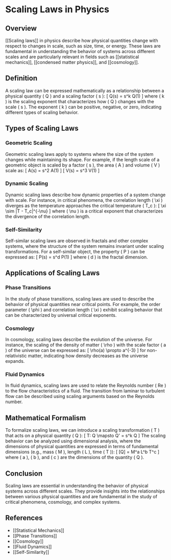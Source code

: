
# Scaling Laws in Physics

## Overview
[[Scaling laws]] in physics describe how physical quantities change with respect to changes in scale, such as size, time, or energy. These laws are fundamental in understanding the behavior of systems across different scales and are particularly relevant in fields such as [[statistical mechanics]], [[condensed matter physics]], and [[cosmology]].

## Definition
A scaling law can be expressed mathematically as a relationship between a physical quantity \( Q \) and a scaling factor \( s \):
\[
Q(s) = s^k Q(1)
\]
where \( k \) is the scaling exponent that characterizes how \( Q \) changes with the scale \( s \). The exponent \( k \) can be positive, negative, or zero, indicating different types of scaling behavior.

## Types of Scaling Laws
### Geometric Scaling
Geometric scaling laws apply to systems where the size of the system changes while maintaining its shape. For example, if the length scale of a geometric object is scaled by a factor \( s \), the area \( A \) and volume \( V \) scale as:
\[
A(s) = s^2 A(1)
\]
\[
V(s) = s^3 V(1)
\]

### Dynamic Scaling
Dynamic scaling laws describe how dynamic properties of a system change with scale. For instance, in critical phenomena, the correlation length \( \xi \) diverges as the temperature approaches the critical temperature \( T_c \):
\[
\xi \sim |T - T_c|^{-\nu}
\]
where \( \nu \) is a critical exponent that characterizes the divergence of the correlation length.

### Self-Similarity
Self-similar scaling laws are observed in fractals and other complex systems, where the structure of the system remains invariant under scaling transformations. For a self-similar object, the property \( P \) can be expressed as:
\[
P(s) = s^d P(1)
\]
where \( d \) is the fractal dimension.

## Applications of Scaling Laws
### Phase Transitions
In the study of phase transitions, scaling laws are used to describe the behavior of physical quantities near critical points. For example, the order parameter \( \phi \) and correlation length \( \xi \) exhibit scaling behavior that can be characterized by universal critical exponents.

### Cosmology
In cosmology, scaling laws describe the evolution of the universe. For instance, the scaling of the density of matter \( \rho \) with the scale factor \( a \) of the universe can be expressed as:
\[
\rho(a) \propto a^{-3}
\]
for non-relativistic matter, indicating how density decreases as the universe expands.

### Fluid Dynamics
In fluid dynamics, scaling laws are used to relate the Reynolds number \( Re \) to the flow characteristics of a fluid. The transition from laminar to turbulent flow can be described using scaling arguments based on the Reynolds number.

## Mathematical Formalism
To formalize scaling laws, we can introduce a scaling transformation \( T \) that acts on a physical quantity \( Q \):
\[
T: Q \mapsto Q' = s^k Q
\]
The scaling behavior can be analyzed using dimensional analysis, where the dimensions of physical quantities are expressed in terms of fundamental dimensions (e.g., mass \( M \), length \( L \), time \( T \)):
\[
[Q] = M^a L^b T^c
\]
where \( a \), \( b \), and \( c \) are the dimensions of the quantity \( Q \).

## Conclusion
Scaling laws are essential in understanding the behavior of physical systems across different scales. They provide insights into the relationships between various physical quantities and are fundamental in the study of critical phenomena, cosmology, and complex systems.

## References
- [[Statistical Mechanics]]
- [[Phase Transitions]]
- [[Cosmology]]
- [[Fluid Dynamics]]
- [[Self-Similarity]]

